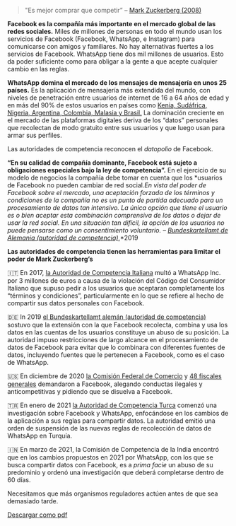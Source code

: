 > "Es mejor comprar que competir” – [Mark Zuckerberg (2008)](https://www.npr.org/2020/12/11/945234491/the-wrath-of-mark-takeaways-from-the-governments-case-against-facebook)



**Facebook es la compañía más importante en el mercado global de las redes sociales.** Miles de millones de personas en todo el mundo usan los servicios de Facebook (Facebook, WhatsApp, e Instagram) para comunicarse con amigos y familiares. No hay alternativas fuertes a los servicios de Facebook. WhatsApp tiene dos mil millones de usuarios. Esto da poder suficiente como para obligar a la gente a que acepte cualquier cambio en las reglas.

**WhatsApp domina el mercado de los mensajes de mensajería en unos 25 países.** Es la aplicación de mensajería más extendida del mundo, con niveles de penetración entre usuarios de internet de 16 a 64 años de edad y en más del 90% de estos usuarios en países como [Kenia, Sudáfrica, Nigeria, Argentina, Colombia, Malasia y Brasil.](https://www.businessofapps.com/data/whatsapp-statistics/) La dominación creciente en el mercado de las plataformas digitales deriva de los “datos” personales que recolectan de modo gratuito entre sus usuarios y que luego usan para armar sus perfiles.



Las autoridades de competencia reconocen el *datopolio* de Facebook.



**“En su calidad de compañía dominante, Facebook está sujeto a obligaciones especiales bajo la ley de competencia”.** En el ejercicio de su modelo de negocios la compañía debe tomar en cuenta que los *usuarios de Facebook no pueden cambiar de red social.*En vista del poder de Facebook sobre el mercado, una aceptación forzada de los términos y condiciones de la compañía no es un punto de partida adecuado para un procesamiento de datos tan intensivo. La única opción que tiene el usuario es o bien aceptar esta combinación comprensiva de los datos o dejar de usar la red social. En una situación tan difícil, la opción de los usuarios no puede pensarse como un consentimiento voluntario. *–* [*Bundeskartellamt* de Alemania (autoridad de competencia)](https://www.bundeskartellamt.de/SharedDocs/Meldung/EN/Pressemitteilungen/2019/07_02_2019_Facebook.html;jsessionid=C68DCDF0DFFD5353FE497FB1AAC43195.1_cid387?nn=3591568)*,*2019



**Las autoridades de competencia tienen las herramientas para limitar el poder de Mark Zuckerberg’s**



🇮🇹 En 2017, [la Autoridad de Competencia Italiana](https://www.competitionpolicyinternational.com/italy-regulator-fines-whatsapp-e3m-for-data-sharing/) multó a WhatsApp Inc. por 3 millones de euros a causa de la violación del Código del Consumidor Italiano que supuso pedir a los usuarios que aceptaran completamente los “términos y condiciones”, particularmente en lo que se refiere al hecho de compartir sus datos personales con Facebook.

🇩🇪 In 2019 [el Bundeskartellamt alemán (autoridad de competencia)](https://www.bundeskartellamt.de/SharedDocs/Meldung/EN/Pressemitteilungen/2019/07_02_2019_Facebook.html;jsessionid=C68DCDF0DFFD5353FE497FB1AAC43195.1_cid387?nn=3591568) sostuvo que la extensión con la que Facebook recolecta, combina y usa los datos en las cuentas de los usuarios constituye un abuso de su posición. La autoridad impuso restricciones de largo alcance en el procesamiento de datos de Facebook para evitar que lo combinara con diferentes fuentes de datos, incluyendo fuentes que le pertenecen a Facebook, como es el caso de WhatsApp.

🇺🇸 En diciembre de 2020 [la Comisión Federal de Comercio](https://www.ftc.gov/news-events/press-releases/2020/12/ftc-sues-facebook-illegal-monopolization) y [48 fiscales generales](https://ag.ny.gov/press-release/2020/attorney-general-james-leads-multistate-lawsuit-seeking-end-facebooks-illegal) demandaron a Facebook, alegando conductas ilegales y anticompetitivas y pidiendo que se disuelva a Facebook.

🇹🇷 En enero de 2021 [la Autoridad de Competencia Turca](https://www.rekabet.gov.tr/en/Guncel/competition-board-launched-an-investigat-c9382b8cb15ceb11812900505694b4c6) comenzó una investigación sobre Facebook y WhatsApp, enfocándose en los cambios de la aplicación a sus reglas para compartir datos. La autoridad emitió una orden de suspensión de las nuevas reglas de recolección de datos de WhatsApp en Turquía.

🇮🇳 En marzo de 2021, la Comisión de Competencia de la India encontró que en los cambios propuestos en 2021 por WhatsApp, con los que se busca compartir datos con Facebook, es a *prima facie* un abuso de su predominio y ordenó una investigación que deberá completarse dentro de 60 días.

Necesitamos que más organismos reguladores actúen antes de que sea demasiado tarde.

<a style="margin-top:30px" class="uk-button uk-button-default btn-blue" target="_blank" href="{{site.baseurl_root}}/assets/docs/es-competencia.pdf">Descargar como pdf <span uk-icon="download"></span></a>

